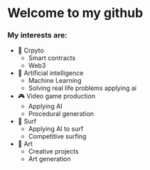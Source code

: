 # Welcome to my github 

### My interests are:

- 📒 Crpyto
  - Smart contracts
  - Web3
- 🤖 Artificial intelligence
  - Machine Learning
  - Solving real life problems applying ai
- 🎮 Video game production
  - Applying AI 
  - Procedural generation 
- 🌊 Surf
  - Applying AI to surf
  - Competitive surfing
- 🎨 Art
  - Creative projects
  - Art generation  
